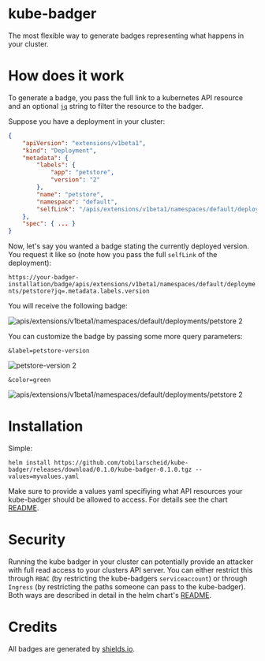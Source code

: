 # kube-badger
The most flexible way to generate badges representing what happens in your cluster.

# How does it work
To generate a badge, you pass the full link to a kubernetes API resource and an optional [`jq`](https://stedolan.github.io/jq/) string to filter the resource to the badger.

Suppose you have a deployment in your cluster:
```json
{
    "apiVersion": "extensions/v1beta1",
    "kind": "Deployment",
    "metadata": {
        "labels": {
            "app": "petstore",
            "version": "2"
        },
        "name": "petstore",
        "namespace": "default",
        "selfLink": "/apis/extensions/v1beta1/namespaces/default/deployments/petstore"
    },
    "spec": { ... }
}

```
Now, let's say you wanted a badge stating the currently deployed version. You request it like so (note how you pass the full `selfLink` of the deployment):

`https://your-badger-installation/badge/apis/extensions/v1beta1/namespaces/default/deployments/petstore?jq=.metadata.labels.version`

You will receive the following badge:

![apis/extensions/v1beta1/namespaces/default/deployments/petstore 2](https://img.shields.io/badge/apis/extensions/v1beta1/namespaces/default/deployments/petstore-2-grey.svg)

You can customize the badge by passing some more query parameters:

`&label=petstore-version`

![petstore-version 2](https://img.shields.io/badge/petstore--version-2-grey.svg)

`&color=green`

![apis/extensions/v1beta1/namespaces/default/deployments/petstore 2](https://img.shields.io/badge/apis/extensions/v1beta1/namespaces/default/deployments/petstore-2-green.svg)

# Installation

Simple:

`helm install https://github.com/tobilarscheid/kube-badger/releases/download/0.1.0/kube-badger-0.1.0.tgz --values=myvalues.yaml`

Make sure to provide a values yaml specifiying what API resources your kube-badger should be allowed to access.
For details see the chart [README](./kube-badger/README.md).

# Security

Running the kube badger in your cluster can potentially provide an attacker with full read access to your clusters API server. You can either restrict this through `RBAC` (by restricting the kube-badgers `serviceaccount`) or through `Ingress` (by restricting the paths someone can pass to the kube-badger). Both ways are described in detail in the helm chart's [README](./kube-badger/README.md).

# Credits

All badges are generated by [shields.io](https://shields.io).